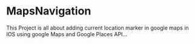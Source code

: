 # MapsNavigation

This Project is all about adding current location marker in google maps in IOS using google Maps and Google Places API...
